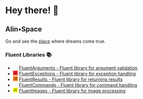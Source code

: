 # Hey there! 👋

## Alin•Space
  
Go and see the [place](https://alin.space) where dreams come true.
  
### Fluent Libraries 📚
- <img src="https://github.com/onixion/FluentArguments/blob/main/Assets/Icon.jpg" width="15" height="15"> [FluentArguments - Fluent library for argument validation](https://github.com/onixion/FluentArguments)
- <img src="https://github.com/onixion/FluentExceptions/blob/main/Assets/Icon.jpg" width="15" height="15"> [FluentExceptions - Fluent library for exception handling](https://github.com/onixion/FluentExceptions)
- <img src="https://github.com/onixion/FluentResults/blob/main/Assets/Icon.jpg" width="15" height="15"> [FluentResults - Fluent library for returning results](https://github.com/onixion/FluentImages)
- <img src="https://github.com/onixion/FluentCommands/blob/main/Assets/Icon.jpg" width="15" height="15"> [FluentCommands - Fluent library for command handling](https://github.com/onixion/FluentCommands)
- <img src="https://github.com/onixion/FluentImages/blob/main/Assets/Icon.jpg" width="15" height="15"> [FluentImages - Fluent library for image processing](https://github.com/onixion/FluentImages)


